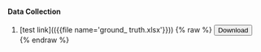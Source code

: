#### Data Collection

1. [test link](({{file name='ground_ truth.xlsx'}}))
{% raw %}
<button onclick="window.open('/ground_ truth.xlsx')">Download</button>
{% endraw %}


